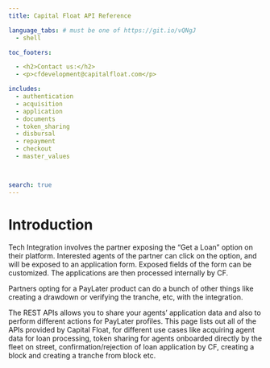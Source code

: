 ```yaml
---
title: Capital Float API Reference

language_tabs: # must be one of https://git.io/vQNgJ
  - shell

toc_footers:

  - <h2>Contact us:</h2>
  - <p>cfdevelopment@capitalfloat.com</p>

includes:
  - authentication
  - acquisition
  - application
  - documents
  - token_sharing
  - disbursal
  - repayment
  - checkout
  - master_values



search: true
---
```


# Introduction

Tech Integration involves the partner exposing the “Get a Loan” option on their platform. Interested agents of the partner can click on the option, and will be exposed to an application form. Exposed fields of the form can be customized. The applications are then processed internally by CF.

Partners opting for a PayLater product can do a bunch of other things like creating a drawdown or verifying the tranche, etc, with the integration.

The REST APIs allows you to share your agents’ application data and also to perform different actions for PayLater profiles. This page lists out all of the APIs provided by Capital Float, for different use cases like acquiring agent data for loan processing, token sharing for agents onboarded directly by the fleet on street, confirmation/rejection of loan application by CF, creating a block and creating a tranche from block etc.
